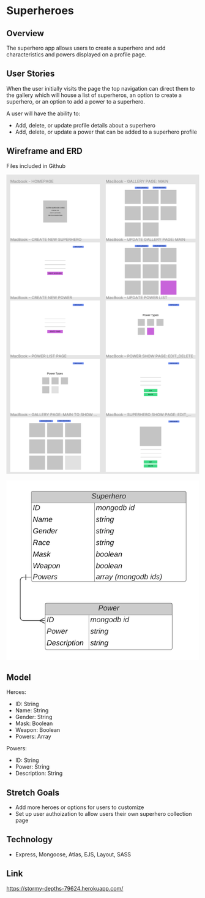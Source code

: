 # Superheroes

## Overview ## 

The superhero app allows users to create a superhero and add characteristics and powers displayed on a profile page. 


## User Stories ##  
When the user initially visits the page the top navigation can direct them to the gallery which will house a list of superheros, an option to create a superhero, or an option to add a power to a superhero. 

A user will have the ability to: 
- Add, delete, or update profile details about a superhero
- Add, delete, or update a power that can be added to a superhero profile 


## Wireframe and ERD ##

Files included in Github

![Wireframes](planning/superhero-wireframes.png)

![ERD](planning/superhero-erd.png)


## Model ##
 Heroes: 
 - ID: String
 - Name: String
 - Gender: String
 - Mask: Boolean
 - Weapon: Boolean
 - Powers: Array

 Powers: 
 - ID: String
 - Power: String
 - Description: String


 ## Stretch Goals ## 
 - Add more heroes or options for users to customize
 - Set up user authoization to allow users their own superhero collection page


 ## Technology ## 
 - Express, Mongoose, Atlas, EJS, Layout, SASS

  ## Link ## 
  https://stormy-depths-79624.herokuapp.com/